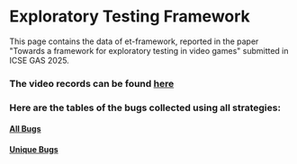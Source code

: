 # Exploratory Testing Framework
This page contains the data of et-framework, reported in the paper "Towards a framework for exploratory testing in video games" submitted in ICSE GAS 2025.


### The video records can be found [here](https://youtube.com/playlist?list=PLSdOb0Kges6DFdIjuylVqf967WEH0-GrC&si=5NvneOzcC8lS9dZH)

### Here are the tables of the bugs collected using all strategies:

#### [All Bugs](https://github.com/yohanduartep/et-framework/blob/main/Tables/ET%20Framework%20-%20All%20Bugs%20Game%2001.pdf)
#### [Unique Bugs](https://github.com/yohanduartep/et-framework/blob/main/Tables/ET%20Framework%20-%20Unique%20Bugs%20Game%2001.pdf)
